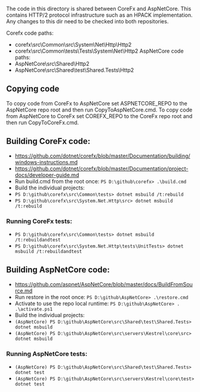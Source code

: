 The code in this directory is shared between CoreFx and AspNetCore. This contains HTTP/2 protocol infrastructure such as an HPACK implementation. Any changes to this dir need to be checked into both repositories.

Corefx code paths:
- corefx\src\Common\src\System\Net\Http\Http2
- corefx\src\Common\tests\Tests\System\Net\Http2
AspNetCore code paths:
- AspNetCore\src\Shared\Http2
- AspNetCore\src\Shared\test\Shared.Tests\Http2

## Copying code
To copy code from CoreFx to AspNetCore set ASPNETCORE_REPO to the AspNetCore repo root and then run CopyToAspNetCore.cmd.
To copy code from AspNetCore to CoreFx set COREFX_REPO to the CoreFx repo root and then run CopyToCoreFx.cmd.

## Building CoreFx code:
- https://github.com/dotnet/corefx/blob/master/Documentation/building/windows-instructions.md
- https://github.com/dotnet/corefx/blob/master/Documentation/project-docs/developer-guide.md
- Run build.cmd from the root once: `PS D:\github\corefx> .\build.cmd`
- Build the individual projects:
- `PS D:\github\corefx\src\Common\tests> dotnet msbuild /t:rebuild`
- `PS D:\github\corefx\src\System.Net.Http\src> dotnet msbuild /t:rebuild`

### Running CoreFx tests:
- `PS D:\github\corefx\src\Common\tests> dotnet msbuild /t:rebuildandtest`
- `PS D:\github\corefx\src\System.Net.Http\tests\UnitTests> dotnet msbuild /t:rebuildandtest`

## Building AspNetCore code:
- https://github.com/aspnet/AspNetCore/blob/master/docs/BuildFromSource.md
- Run restore in the root once: `PS D:\github\AspNetCore> .\restore.cmd`
- Activate to use the repo local runtime: `PS D:\github\AspNetCore> . .\activate.ps1`
- Build the individual projects:
- `(AspNetCore) PS D:\github\AspNetCore\src\Shared\test\Shared.Tests> dotnet msbuild`
- `(AspNetCore) PS D:\github\AspNetCore\src\servers\Kestrel\core\src> dotnet msbuild`

### Running AspNetCore tests:
- `(AspNetCore) PS D:\github\AspNetCore\src\Shared\test\Shared.Tests> dotnet test`
- `(AspNetCore) PS D:\github\AspNetCore\src\servers\Kestrel\core\test> dotnet test`